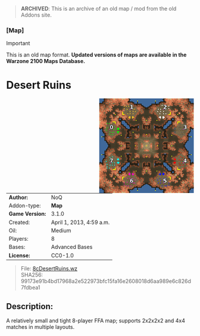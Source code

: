 > **ARCHIVED**: This is an archive of an old map / mod from the old Addons site.

### [Map]

> [!IMPORTANT]
> This is an old map format. **Updated versions of maps are available in the Warzone 2100 Maps Database.**

# Desert Ruins

<img src="./preview.jpg" align="right" />

| | |
| - | - |
| __Author:__ | NoQ |
| Addon-type: | __Map__ |
| __Game Version:__ | 3.1.0 |
| Created: | April 1, 2013, 4:59 a.m. |
| Oil: | Medium |
| Players: | 8 |
| Bases: | Advanced Bases |
| __License:__ | CC0-1.0 |

> File: [8cDesertRuins.wz](https://github.com/Warzone2100/old-addons-site/raw/main/assets/25/8cDesertRuins.wz)  
> SHA256: 99173e91b4bd17968a2e522973bfc15fa16e2608018d6aa989e6c826d7fdbea1

## Description:

A relatively small and tight 8-player FFA map; supports 2x2x2x2 and 4x4 matches in multiple layouts.

